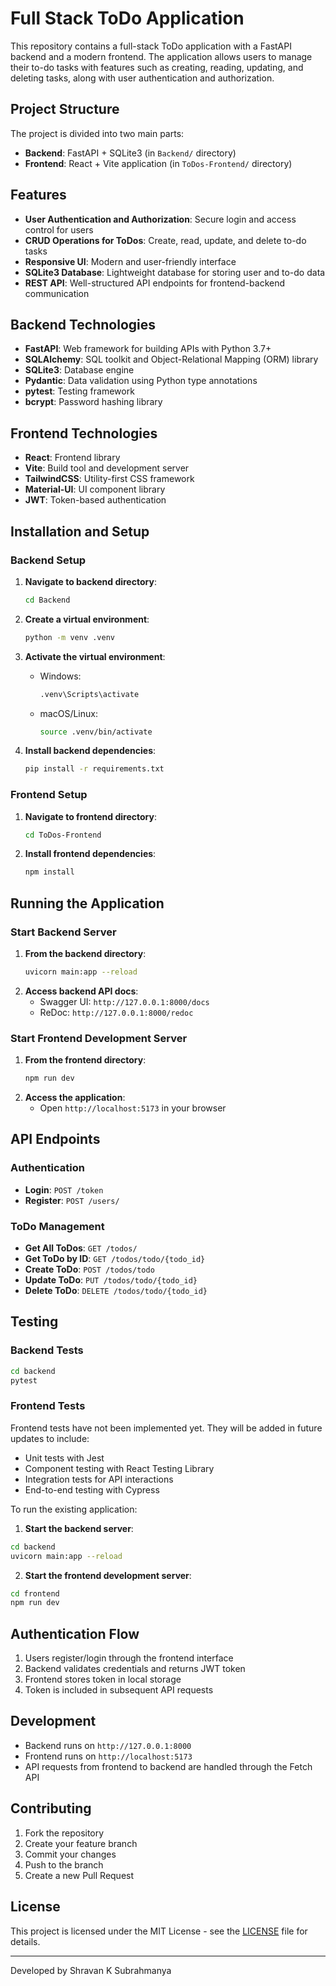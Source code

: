 # Full Stack ToDo Application

This repository contains a full-stack ToDo application with a FastAPI backend and a modern frontend. The application allows users to manage their to-do tasks with features such as creating, reading, updating, and deleting tasks, along with user authentication and authorization.

## Project Structure

The project is divided into two main parts:

- **Backend**: FastAPI + SQLite3 (in `Backend/` directory)
- **Frontend**: React + Vite application (in `ToDos-Frontend/` directory)

## Features

- **User Authentication and Authorization**: Secure login and access control for users
- **CRUD Operations for ToDos**: Create, read, update, and delete to-do tasks
- **Responsive UI**: Modern and user-friendly interface
- **SQLite3 Database**: Lightweight database for storing user and to-do data
- **REST API**: Well-structured API endpoints for frontend-backend communication

## Backend Technologies

- **FastAPI**: Web framework for building APIs with Python 3.7+
- **SQLAlchemy**: SQL toolkit and Object-Relational Mapping (ORM) library
- **SQLite3**: Database engine
- **Pydantic**: Data validation using Python type annotations
- **pytest**: Testing framework
- **bcrypt**: Password hashing library

## Frontend Technologies

- **React**: Frontend library
- **Vite**: Build tool and development server
- **TailwindCSS**: Utility-first CSS framework
- **Material-UI**: UI component library
- **JWT**: Token-based authentication

## Installation and Setup

### Backend Setup

1. **Navigate to backend directory**:

   ```bash
   cd Backend
   ```

2. **Create a virtual environment**:

   ```bash
   python -m venv .venv
   ```

3. **Activate the virtual environment**:

   - Windows:
     ```bash
     .venv\Scripts\activate
     ```
   - macOS/Linux:
     ```bash
     source .venv/bin/activate
     ```

4. **Install backend dependencies**:
   ```bash
   pip install -r requirements.txt
   ```

### Frontend Setup

1. **Navigate to frontend directory**:

   ```bash
   cd ToDos-Frontend
   ```

2. **Install frontend dependencies**:
   ```bash
   npm install
   ```

## Running the Application

### Start Backend Server

1. **From the backend directory**:
   ```bash
   uvicorn main:app --reload
   ```
2. **Access backend API docs**:
   - Swagger UI: `http://127.0.0.1:8000/docs`
   - ReDoc: `http://127.0.0.1:8000/redoc`

### Start Frontend Development Server

1. **From the frontend directory**:
   ```bash
   npm run dev
   ```
2. **Access the application**:
   - Open `http://localhost:5173` in your browser

## API Endpoints

### Authentication

- **Login**: `POST /token`
- **Register**: `POST /users/`

### ToDo Management

- **Get All ToDos**: `GET /todos/`
- **Get ToDo by ID**: `GET /todos/todo/{todo_id}`
- **Create ToDo**: `POST /todos/todo`
- **Update ToDo**: `PUT /todos/todo/{todo_id}`
- **Delete ToDo**: `DELETE /todos/todo/{todo_id}`

## Testing

### Backend Tests

```bash
cd backend
pytest
```

### Frontend Tests

Frontend tests have not been implemented yet. They will be added in future updates to include:

- Unit tests with Jest
- Component testing with React Testing Library
- Integration tests for API interactions
- End-to-end testing with Cypress

To run the existing application:

1. **Start the backend server**:

```bash
cd backend
uvicorn main:app --reload
```

2. **Start the frontend development server**:

```bash
cd frontend
npm run dev
```

## Authentication Flow

1. Users register/login through the frontend interface
2. Backend validates credentials and returns JWT token
3. Frontend stores token in local storage
4. Token is included in subsequent API requests

## Development

- Backend runs on `http://127.0.0.1:8000`
- Frontend runs on `http://localhost:5173`
- API requests from frontend to backend are handled through the Fetch API

## Contributing

1. Fork the repository
2. Create your feature branch
3. Commit your changes
4. Push to the branch
5. Create a new Pull Request

## License

This project is licensed under the MIT License - see the [LICENSE](LICENSE) file for details.

---

Developed by Shravan K Subrahmanya
